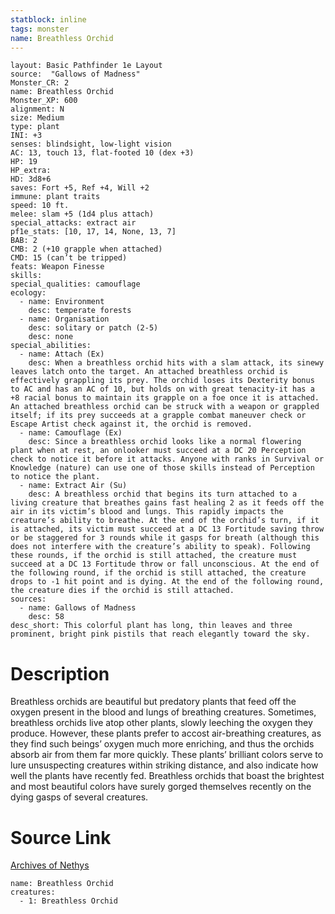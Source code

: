 ```yaml
---
statblock: inline
tags: monster
name: Breathless Orchid
---
```

```statblock
layout: Basic Pathfinder 1e Layout
source:  "Gallows of Madness"
Monster_CR: 2
name: Breathless Orchid
Monster_XP: 600
alignment: N
size: Medium
type: plant
INI: +3
senses: blindsight, low-light vision
AC: 13, touch 13, flat-footed 10 (dex +3)
HP: 19
HP_extra: 
HD: 3d8+6
saves: Fort +5, Ref +4, Will +2
immune: plant traits
speed: 10 ft.
melee: slam +5 (1d4 plus attach)
special_attacks: extract air
pf1e_stats: [10, 17, 14, None, 13, 7]
BAB: 2
CMB: 2 (+10 grapple when attached)
CMD: 15 (can’t be tripped)
feats: Weapon Finesse
skills: 
special_qualities: camouflage
ecology:
  - name: Environment
    desc: temperate forests
  - name: Organisation
    desc: solitary or patch (2-5)
    desc: none
special_abilities:
  - name: Attach (Ex)
    desc: When a breathless orchid hits with a slam attack, its sinewy leaves latch onto the target. An attached breathless orchid is effectively grappling its prey. The orchid loses its Dexterity bonus to AC and has an AC of 10, but holds on with great tenacity-it has a +8 racial bonus to maintain its grapple on a foe once it is attached. An attached breathless orchid can be struck with a weapon or grappled itself; if its prey succeeds at a grapple combat maneuver check or Escape Artist check against it, the orchid is removed.
  - name: Camouflage (Ex)
    desc: Since a breathless orchid looks like a normal flowering plant when at rest, an onlooker must succeed at a DC 20 Perception check to notice it before it attacks. Anyone with ranks in Survival or Knowledge (nature) can use one of those skills instead of Perception to notice the plant.
  - name: Extract Air (Su)
    desc: A breathless orchid that begins its turn attached to a living creature that breathes gains fast healing 2 as it feeds off the air in its victim’s blood and lungs. This rapidly impacts the creature’s ability to breathe. At the end of the orchid’s turn, if it is attached, its victim must succeed at a DC 13 Fortitude saving throw or be staggered for 3 rounds while it gasps for breath (although this does not interfere with the creature’s ability to speak). Following these rounds, if the orchid is still attached, the creature must succeed at a DC 13 Fortitude throw or fall unconscious. At the end of the following round, if the orchid is still attached, the creature drops to -1 hit point and is dying. At the end of the following round, the creature dies if the orchid is still attached.
sources:
  - name: Gallows of Madness
    desc: 58
desc_short: This colorful plant has long, thin leaves and three prominent, bright pink pistils that reach elegantly toward the sky.
```
# Description
Breathless orchids are beautiful but predatory plants that feed off the oxygen present in the blood and lungs of breathing creatures. Sometimes, breathless orchids live atop other plants, slowly leeching the oxygen they produce. However, these plants prefer to accost air-breathing creatures, as they find such beings’ oxygen much more enriching, and thus the orchids absorb air from them far more quickly. These plants’ brilliant colors serve to lure unsuspecting creatures within striking distance, and also indicate how well the plants have recently fed. Breathless orchids that boast the brightest and most beautiful colors have surely gorged themselves recently on the dying gasps of several creatures.
# Source Link
[Archives of Nethys](https://aonprd.com/MonsterDisplay.aspx?ItemName=Breathless%20Orchid)
```encounter-table
name: Breathless Orchid
creatures:
  - 1: Breathless Orchid
```
